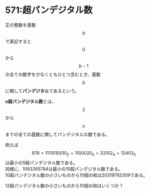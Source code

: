 # 571:超パンデジタル数

正の整数を基数$$b$$で表記すると$$0$$から$$b-1$$の全ての数字を少なくともひとつ含むとき、基数$$b$$に関して**パンデジタル**であるという。

**n超パンデジタル数**とは、$$2$$から$$n$$までの全ての基数に関してパンデジタルな数である。

例えば $$978 = 1111010010_2 = 1100020_3 = 33102_4 = 12403_5$$ は最小の5超パンデジタル数である。\
同様に、1093265784は最小の10超パンデジタル数である。\
10超パンデジタル数の小さいものから10個の和は20319792309である。

12超パンデジタル数の小さいものから10個の和はいくつか？
